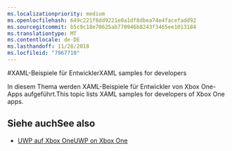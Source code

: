 ```yaml
---
ms.localizationpriority: medium
ms.openlocfilehash: 649c221f8dd9221e0a1df8dbea74e4facefadd92
ms.sourcegitcommit: b5c9c18e70625ab770946b8243f3465ee1013184
ms.translationtype: MT
ms.contentlocale: de-DE
ms.lasthandoff: 11/28/2018
ms.locfileid: "7967710"
---
```

#<a name="xaml-samples-for-developers"></a><span data-ttu-id="7abec-101">XAML-Beispiele für Entwickler</span><span class="sxs-lookup"><span data-stu-id="7abec-101">XAML samples for developers</span></span>

<span data-ttu-id="7abec-102">In diesem Thema werden XAML-Beispiele für Entwickler von Xbox One-Apps aufgeführt.</span><span class="sxs-lookup"><span data-stu-id="7abec-102">This topic lists XAML samples for developers of Xbox One apps.</span></span>

## <a name="see-also"></a><span data-ttu-id="7abec-103">Siehe auch</span><span class="sxs-lookup"><span data-stu-id="7abec-103">See also</span></span>
- [<span data-ttu-id="7abec-104">UWP auf Xbox One</span><span class="sxs-lookup"><span data-stu-id="7abec-104">UWP on Xbox One</span></span>](index.md)

